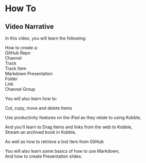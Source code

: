 # How To
## Video Narrative

In this video, you will learn the following:

How to create a:  
GitHub Repo   
Channel   
Track  
Track Item  
Markdown 
Presentation  
Folder  
Link  
Channel Group

You will also learn how to:

Cut, copy, move and delete Items  

Use productivity features on the iPad as they relate to using Kobble,

And you’ll learn to
Drag items and links from the web to Kobble,  
Stream an archived book in Kobble,  

As well as how to retrieve a lost item from GitHub

You will also learn some basics of how to use Markdown,  
And how to create Presentation slides.


